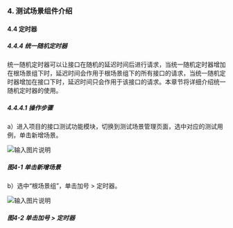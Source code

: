 ### 4. 测试场景组件介绍

#### 4.4 定时器

##### 4.4.4 统一随机定时器

统一随机定时器可以让接口在随机的延迟时间后进行请求，当统一随机定时器增加在根场景组下时，延迟时间会作用于根场景组下的所有接口的请求，当统一随机定时器增加在接口下时，延迟时间只会作用于该接口的请求。本章节将详细介绍统一随机定时器的使用。

##### 4.4.4.1 操作步骤

a）进入项目的接口测试功能模块，切换到测试场景管理页面，选中对应的测试用例，单击新增场景。

![输入图片说明](../../../images/SoFlu%E5%85%A8%E8%87%AA%E5%8A%A8%E6%B5%8B%E8%AF%95%E5%B9%B3%E5%8F%B0%E6%95%99%E7%A8%8B/4.%20%E6%B5%8B%E8%AF%95%E5%9C%BA%E6%99%AF%E7%BB%84%E4%BB%B6%E4%BB%8B%E7%BB%8D/4.%20%E5%AE%9A%E6%97%B6%E5%99%A8/4-1.png)

##### 图4-1 单击新增场景

b）选中“根场景组”，单击加号 > 定时器。

![输入图片说明](../../../images/SoFlu%E5%85%A8%E8%87%AA%E5%8A%A8%E6%B5%8B%E8%AF%95%E5%B9%B3%E5%8F%B0%E6%95%99%E7%A8%8B/4.%20%E6%B5%8B%E8%AF%95%E5%9C%BA%E6%99%AF%E7%BB%84%E4%BB%B6%E4%BB%8B%E7%BB%8D/4.%20%E5%AE%9A%E6%97%B6%E5%99%A8/4-2.png)

##### 图4-2 单击加号 > 定时器
